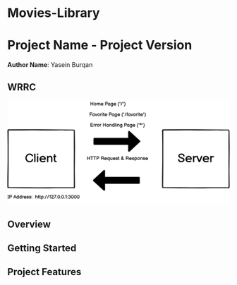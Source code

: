# Movies-Library

# Project Name - Project Version

**Author Name**: Yasein Burqan

## WRRC

![WRRC](./assets/WRRC.png)

## Overview

## Getting Started
<!-- What are the steps that a user must take in order to build this app on their own machine and get it running? -->


## Project Features
<!-- What are the features included in you app -->
